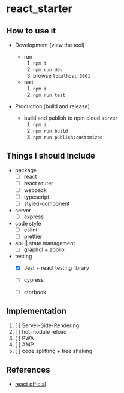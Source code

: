 # react_starter


## How to use it
* Development (view the tool)
    * run
        1. `npm i`
        2. `npm run dev`
        3. browse `localhost:3001`
    * test
        1. `npm i`
        2. `npm run test`

* Production (build and release)
    * build and publish to npm cloud server
        1. `npm i`
        2. `npm run build`
        3. `npm run publish:customized`


## Things I should Include
* package
    * [ ] react
    * [ ] react router
    * [ ] webpack
    * [ ] typescript
    * [ ] styled-component

* server
    * [ ] express

* code style
    * [ ] eslint
    * [ ] prettier

* api || state management
    * [ ] graphql + apollo

* testing
    * [x] Jest + react testing library
    * [ ] cypress
    * [ ] storbook



## Implementation
1. [ ] Server-Side-Rendering
2. [ ] hot module reload
3. [ ] PWA
4. [ ] AMP
5. [ ] code splitting + tree shaking


## References
* [react official](https://reactjs.org/docs/create-a-new-react-app.html)
